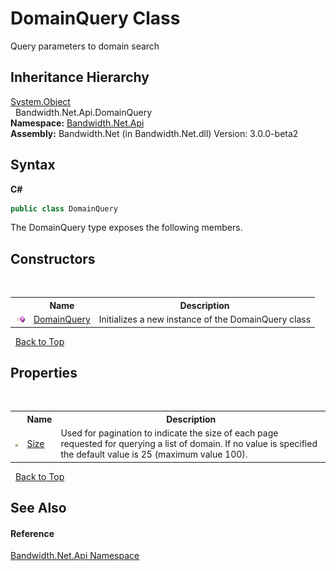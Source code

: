 ﻿# DomainQuery Class
 

Query parameters to domain search


## Inheritance Hierarchy
<a href="http://msdn2.microsoft.com/en-us/library/e5kfa45b" target="_blank">System.Object</a><br />&nbsp;&nbsp;Bandwidth.Net.Api.DomainQuery<br />
**Namespace:**&nbsp;<a href ="N_Bandwidth_Net_Api.md">Bandwidth.Net.Api</a><br />**Assembly:**&nbsp;Bandwidth.Net (in Bandwidth.Net.dll) Version: 3.0.0-beta2

## Syntax

**C#**<br />
``` C#
public class DomainQuery
```

The DomainQuery type exposes the following members.


## Constructors
&nbsp;<table><tr><th></th><th>Name</th><th>Description</th></tr><tr><td>![Public method](media/pubmethod.gif "Public method")</td><td><a href ="M_Bandwidth_Net_Api_DomainQuery__ctor.md">DomainQuery</a></td><td>
Initializes a new instance of the DomainQuery class</td></tr></table>&nbsp;
<a href="#domainquery-class">Back to Top</a>

## Properties
&nbsp;<table><tr><th></th><th>Name</th><th>Description</th></tr><tr><td>![Public property](media/pubproperty.gif "Public property")</td><td><a href ="P_Bandwidth_Net_Api_DomainQuery_Size.md">Size</a></td><td>
Used for pagination to indicate the size of each page requested for querying a list of domain. If no value is specified the default value is 25 (maximum value 100).</td></tr></table>&nbsp;
<a href="#domainquery-class">Back to Top</a>

## See Also


#### Reference
<a href ="N_Bandwidth_Net_Api.md">Bandwidth.Net.Api Namespace</a><br />